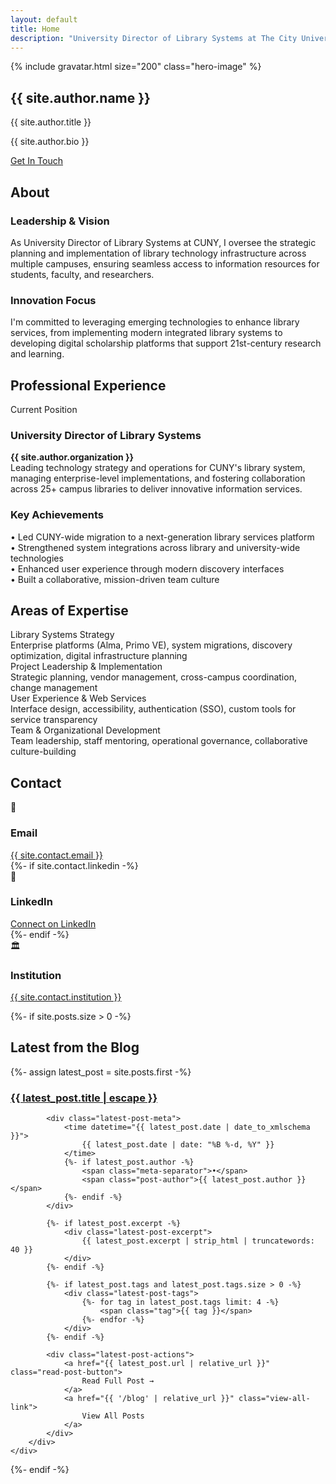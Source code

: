 ```yaml
---
layout: default
title: Home
description: "University Director of Library Systems at The City University of New York. Leading digital transformation and technology innovation in academic library systems."
---
```


<section class="hero" aria-labelledby="hero-title">
    <div class="hero-content">
        {% include gravatar.html size="200" class="hero-image" %}
        <h1 class="hero-title" id="hero-title">{{ site.author.name }}</h1>
        <p class="hero-subtitle">{{ site.author.title }}</p>
        <p class="hero-description">
            {{ site.author.bio }}
        </p>
        <a href="#contact" class="cta-button">Get In Touch</a>
    </div>
</section>

<section id="about" class="section" aria-labelledby="about-title">
    <h2 class="section-title" id="about-title">About</h2>
    <div class="card-grid">
        <div class="card">
            <h3 class="card-title">Leadership & Vision</h3>
            <p class="card-content">
                As University Director of Library Systems at CUNY, I oversee the strategic planning and implementation of library technology infrastructure across multiple campuses, ensuring seamless access to information resources for students, faculty, and researchers.
            </p>
        </div>
        <div class="card">
            <h3 class="card-title">Innovation Focus</h3>
            <p class="card-content">
                I'm committed to leveraging emerging technologies to enhance library services, from implementing modern integrated library systems to developing digital scholarship platforms that support 21st-century research and learning.
            </p>
        </div>
    </div>
</section>

<section id="experience" class="section" aria-labelledby="experience-title">
    <h2 class="section-title" id="experience-title">Professional Experience</h2>
    <div class="card-grid">
        <div class="card">
            <p class="card-subtitle">Current Position</p>
            <h3 class="card-title">University Director of Library Systems</h3>
            <p class="card-content">
                <strong>{{ site.author.organization }}</strong><br>
                Leading technology strategy and operations for CUNY's library system, managing enterprise-level implementations, and fostering collaboration across 25+ campus libraries to deliver innovative information services.
            </p>
        </div>
        <div class="card">
            <h3 class="card-title">Key Achievements</h3>
            <p class="card-content">
                • Led CUNY-wide migration to a next-generation library services platform<br>
                • Strengthened system integrations across library and university-wide technologies<br>
                • Enhanced user experience through modern discovery interfaces<br>
                • Built a collaborative, mission-driven team culture
            </p>
        </div>
    </div>
</section>

<section id="skills" class="section" aria-labelledby="skills-title">
    <h2 class="section-title" id="skills-title">Areas of Expertise</h2>
    <div class="skills-grid">
        <div class="skill-item">
            <div class="skill-title">Library Systems Strategy</div>
            <div>Enterprise platforms (Alma, Primo VE), system migrations, discovery optimization, digital infrastructure planning</div>
        </div>
        <div class="skill-item">
            <div class="skill-title">Project Leadership & Implementation</div>
            <div> Strategic planning, vendor management, cross-campus coordination, change management</div>
        </div>
        <div class="skill-item">
            <div class="skill-title">User Experience & Web Services</div>
            <div>Interface design, accessibility, authentication (SSO), custom tools for service transparency</div>
        </div>
        <div class="skill-item">
            <div class="skill-title">Team & Organizational Development</div>
            <div>Team leadership, staff mentoring, operational governance, collaborative culture-building</div>
        </div>
    </div>
</section>

<section id="contact" class="section" aria-labelledby="contact-title">
    <h2 class="section-title" id="contact-title">Contact</h2>
    <div class="contact-grid">
        <div class="contact-item">
            <div class="contact-icon">📧</div>
            <h3 class="contact-title">Email</h3>
            <a href="mailto:{{ site.contact.email }}" class="contact-link">{{ site.contact.email }}</a>
        </div>
        {%- if site.contact.linkedin -%}
        <div class="contact-item">
            <div class="contact-icon">💼</div>
            <h3 class="contact-title">LinkedIn</h3>
            <a href="{{ site.contact.linkedin }}" target="_blank" rel="noopener noreferrer" class="contact-link">Connect on LinkedIn</a>
        </div>
        {%- endif -%}
        <div class="contact-item">
            <div class="contact-icon">🏛️</div>
            <h3 class="contact-title">Institution</h3>
            <a href="{{ site.contact.institution_url }}" target="_blank" rel="noopener noreferrer" class="contact-link">{{ site.contact.institution }}</a>
        </div>
    </div>
</section>

{%- if site.posts.size > 0 -%}
<section id="latest-blog" class="section" aria-labelledby="latest-blog-title">
    <h2 class="section-title" id="latest-blog-title">Latest from the Blog</h2>
    {%- assign latest_post = site.posts.first -%}
    <div class="latest-post-card">
        <div class="latest-post-content">
            <h3 class="latest-post-title">
                <a href="{{ latest_post.url | relative_url }}" class="latest-post-link">
                    {{ latest_post.title | escape }}
                </a>
            </h3>
            
            <div class="latest-post-meta">
                <time datetime="{{ latest_post.date | date_to_xmlschema }}">
                    {{ latest_post.date | date: "%B %-d, %Y" }}
                </time>
                {%- if latest_post.author -%}
                    <span class="meta-separator">•</span>
                    <span class="post-author">{{ latest_post.author }}</span>
                {%- endif -%}
            </div>
            
            {%- if latest_post.excerpt -%}
                <div class="latest-post-excerpt">
                    {{ latest_post.excerpt | strip_html | truncatewords: 40 }}
                </div>
            {%- endif -%}
            
            {%- if latest_post.tags and latest_post.tags.size > 0 -%}
                <div class="latest-post-tags">
                    {%- for tag in latest_post.tags limit: 4 -%}
                        <span class="tag">{{ tag }}</span>
                    {%- endfor -%}
                </div>
            {%- endif -%}
            
            <div class="latest-post-actions">
                <a href="{{ latest_post.url | relative_url }}" class="read-post-button">
                    Read Full Post →
                </a>
                <a href="{{ '/blog' | relative_url }}" class="view-all-link">
                    View All Posts
                </a>
            </div>
        </div>
    </div>
</section>
{%- endif -%}
